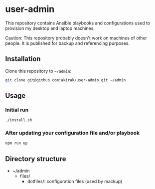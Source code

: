 user-admin
==================

This repository contains Ansible playbooks and configurations used to provision my desktop and laptop machines.

Caution: This repository probably doesn't work on machines of other people. It is published for backup and referencing purposes.

Installation
---------------

Clone this repository to `~/admin`:

```sh
git clone git@github.com:akirak/user-admin.git ~/admin
```

Usage
------

### Initial run

```sh
./install.sh
```

### After updating your configuration file and/or playbook

```sh
npm run up
```

Directory structure
------------------------

- ~/admin
  - files/
    - dotfiles/: configuration files (used by mackup)
